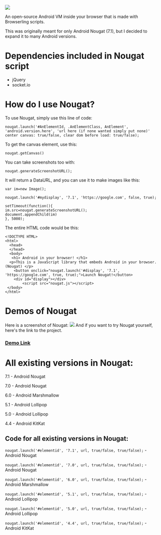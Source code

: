 ![](https://cdn.glitch.com/5b29fefa-b38c-4c05-8f15-47cd7f21fd6a%2FScreenshot%202021-01-28%20at%204.06.26%20PM.png?v=1611930143656)


An open-source Android VM inside your browser that is made with Browserling scripts. 

This was originally meant for only Android Nougat (7.1), but I decided to expand it to many Android versions.

# Dependencies included in Nougat script
- jQuery
- socket.io

# How do I use Nougat?
To use Nougat, simply use this line of code:


`nougat.launch('#AnElementId, .AnElementClass, AnElement', 'android.version.here', 'url here (if none wanted simply put none)' center canvas: true/false, clear dom before load: true/false);`

To get the canvas element, use this:

```
nougat.getCanvas()
```

You can take screenshots too with:

```
nougat.generateScreenshotURL();
```

It will return a DataURL, and you can use it to make images like this:

```
var im=new Image();

nougat.launch('#mydisplay', '7.1', 'https://google.com', false, true);

setTimeout(function(){
im.src=nougat.generateScreenshotURL();
document.appendChild(im)
}, 5000);
```

The entire HTML code would be this:
```
<!DOCTYPE HTML>
<html>
  <head>
  </head>
  <body>
   <h1> Android in your browser! </h1>
  <p>This is a JavaScript library that embeds Android in your browser. (Nougat) </p>
    <button onclick="nougat.launch('#display', '7.1', 'https://google.com', true, true);">Launch Nougat!</button>
    <div id="display"></div>
        <script src="nougat.js"></script>
 </body>
</html>
```
# Demos of Nougat
Here is a screenshot of Nougat:
![](https://cdn.glitch.com/5b29fefa-b38c-4c05-8f15-47cd7f21fd6a%2FScreenshot%202021-01-26%20at%206.49.03%20PM.png?v=1611708575415)
And if you want to try Nougat yourself, here's the link to the project.

### [Demo Link](https://unzor.github.io/Nougat)

# All existing versions in Nougat:
7.1 - Android Nougat

7.0 - Android Nougat

6.0 - Android Marshmallow

5.1 - Android Lollipop

5.0 - Android Lollipop

4.4 - Android KitKat



## Code for all existing versions in Nougat:

`nougat.launch('#elementid', '7.1', url, true/false, true/false);` - Android Nougat

`nougat.launch('#elementid', '7.0', url, true/false, true/false);` - Android Nougat

`nougat.launch('#elementid', '6.0', url, true/false, true/false);` - Android Marshmallow

`nougat.launch('#elementid', '5.1', url, true/false, true/false);` - Android Lollipop

`nougat.launch('#elementid', '5.0', url, true/false, true/false);` - Android Lollipop

`nougat.launch('#elementid', '4.4', url, true/false, true/false);` - Android KitKat

